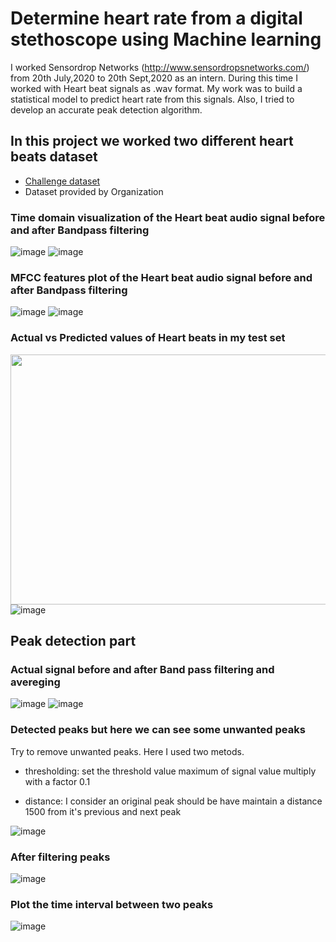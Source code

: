 # Determine heart rate from a digital stethoscope using Machine learning
I worked Sensordrop Networks (http://www.sensordropsnetworks.com/) from 20th July,2020 to 20th Sept,2020 as an intern. During this time I worked with Heart beat signals as .wav format. My work was to build a statistical model to predict heart rate from this signals. Also, I tried to develop an accurate peak detection algorithm.

## In this project we worked two different heart beats dataset
* [Challenge dataset]
* Dataset provided by Organization

[Challenge dataset]:https://www.peterjbentley.com/heartchallenge/

### Time domain visualization of the Heart beat audio signal before and after Bandpass filtering
![image](https://user-images.githubusercontent.com/33135767/92559609-8d697d00-f28e-11ea-8cf0-0884caaf44a5.png) ![image](https://user-images.githubusercontent.com/33135767/92559650-9fe3b680-f28e-11ea-95ac-489af75adfc3.png)

### MFCC features plot of the Heart beat audio signal before and after Bandpass filtering

![image](https://user-images.githubusercontent.com/33135767/96450729-34e5b200-1234-11eb-97fb-67387a7dde1c.png) ![image](https://user-images.githubusercontent.com/33135767/96450775-43cc6480-1234-11eb-9178-be83fe2acb1c.png)


### Actual vs Predicted values of Heart beats in my test set
<img src="https://user-images.githubusercontent.com/33135767/92330440-73f8e300-f08c-11ea-9347-f831828e0f3c.png" width="600" height="400"/> ![image](https://user-images.githubusercontent.com/33135767/92560103-724b3d00-f28f-11ea-96eb-0172c1f30e22.png)

## Peak detection part
### Actual signal before and after Band pass filtering and avereging
![image](https://user-images.githubusercontent.com/33135767/96450438-d7516580-1233-11eb-80cb-6b3aa631c88f.png) ![image](https://user-images.githubusercontent.com/33135767/96450364-bab52d80-1233-11eb-810a-ba4697e78b4b.png)

### Detected peaks but here we can see some unwanted peaks

Try to remove unwanted peaks. Here I used two metods.

* thresholding: set the threshold value maximum of signal value multiply with a factor 0.1

* distance: I consider an original peak should be have maintain a distance 1500 from it's previous and next peak

![image](https://user-images.githubusercontent.com/33135767/96450193-82155400-1233-11eb-89ab-0a9b14c7e9bc.png)

### After filtering peaks
![image](https://user-images.githubusercontent.com/33135767/96450142-6e69ed80-1233-11eb-895d-f130c09ad63d.png)

### Plot the time interval between two peaks
![image](https://user-images.githubusercontent.com/33135767/96450058-55613c80-1233-11eb-8f42-0edff502d03f.png)

